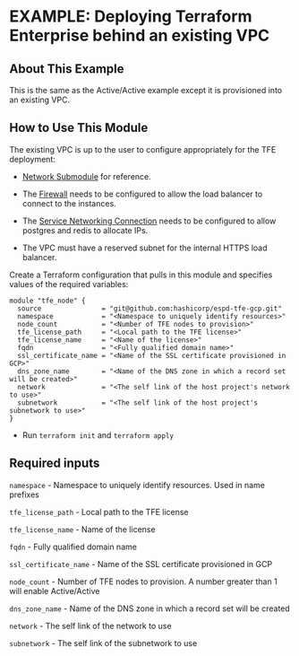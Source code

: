 # EXAMPLE: Deploying Terraform Enterprise behind an existing VPC

## About This Example

This is the same as the Active/Active example except it is provisioned into an existing VPC.

## How to Use This Module

The existing VPC is up to the user to configure appropriately for the TFE deployment:

- [Network Submodule](../../modules/networking) for reference.

- The [Firewall](../../modules/networking/main.tf#L34) needs to be configured to allow the load balancer to connect to the instances.

- The [Service Networking Connection](../../modules/networking/main.tf#L72) needs to be configured to allow postgres and redis to allocate IPs.

- The VPC must have a reserved subnet for the internal HTTPS load balancer.

Create a Terraform configuration that pulls in this module and specifies values of the required variables:

```hcl
module "tfe_node" {
  source               = "git@github.com:hashicorp/espd-tfe-gcp.git"
  namespace            = "<Namespace to uniquely identify resources>"
  node_count           = "<Number of TFE nodes to provision>"
  tfe_license_path     = "<Local path to the TFE license>"
  tfe_license_name     = "<Name of the license>"
  fqdn                 = "<Fully qualified domain name>"
  ssl_certificate_name = "<Name of the SSL certificate provisioned in GCP>"
  dns_zone_name        = "<Name of the DNS zone in which a record set will be created>"
  network              = "<The self link of the host project's network to use>"
  subnetwork           = "<The self link of the host project's subnetwork to use>"
}
```

- Run `terraform init` and `terraform apply`

## Required inputs

`namespace` - Namespace to uniquely identify resources. Used in name prefixes

`tfe_license_path` - Local path to the TFE license

`tfe_license_name` - Name of the license

`fqdn` - Fully qualified domain name

`ssl_certificate_name` - Name of the SSL certificate provisioned in GCP

`node_count` - Number of TFE nodes to provision. A number greater than 1 will enable Active/Active

`dns_zone_name` - Name of the DNS zone in which a record set will be created

`network` - The self link of the network to use

`subnetwork` - The self link of the subnetwork to use
